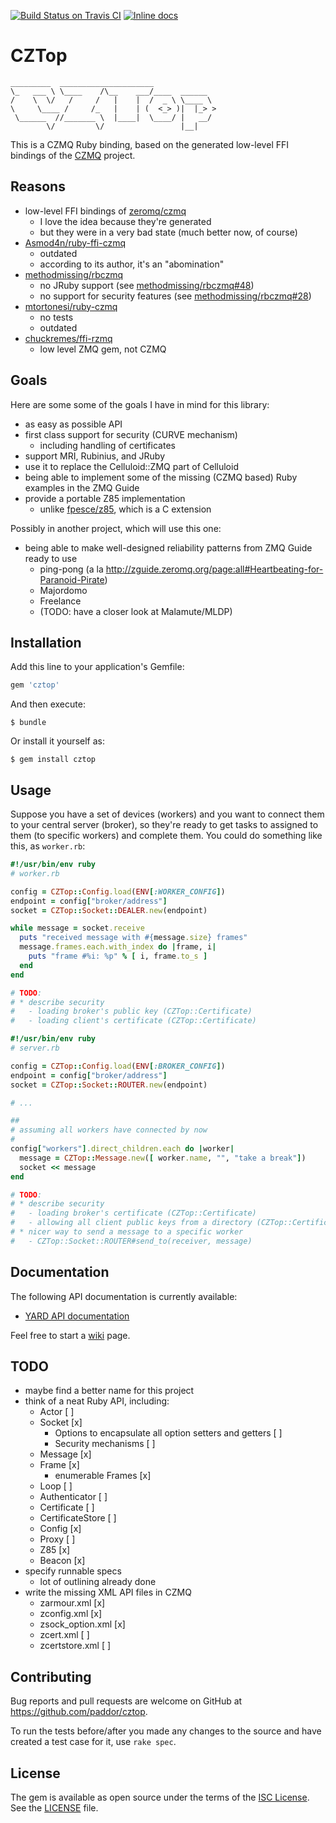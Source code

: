 [![Build Status on Travis CI](https://travis-ci.org/paddor/cztop.svg?branch=master)](https://travis-ci.org/paddor/cztop?branch=master)
[![Inline docs](http://inch-ci.org/github/paddor/cztop.svg?branch=master&style=shields)](http://inch-ci.org/github/paddor/cztop)

# CZTop

```
_________  _____________________
\_   ___ \ \____    /\__    ___/____  ______
/    \  \/   /     /   |    |  /  _ \ \____ \
\     \____ /     /_   |    | (  <_> )|  |_> >
 \______  //_______ \  |____|  \____/ |   __/
        \/         \/                 |__|
```

This is a CZMQ Ruby binding, based on the generated low-level FFI bindings of
the [CZMQ](https://github.com/zeromq/czmq) project.

## Reasons

* low-level FFI bindings of [zeromq/czmq](https://github.com/zeromq/czmq)
  * I love the idea because they're generated
  * but they were in a very bad state (much better now, of course)
* [Asmod4n/ruby-ffi-czmq](https://github.com/Asmod4n/ruby-ffi-czmq)
  * outdated
  * according to its author, it's an "abomination"
* [methodmissing/rbczmq](https://github.com/methodmissing/rbczmq)
  * no JRuby support (see [methodmissing/rbczmq#48](https://github.com/methodmissing/rbczmq/issues/48))
  * no support for security features (see [methodmissing/rbczmq#28](https://github.com/methodmissing/rbczmq/issues/28))
* [mtortonesi/ruby-czmq](https://github.com/mtortonesi/ruby-czmq)
  * no tests
  * outdated
* [chuckremes/ffi-rzmq](https://github.com/chuckremes/ffi-rzmq)
  * low level ZMQ gem, not CZMQ

## Goals

Here are some some of the goals I have in mind for this library:

* as easy as possible API
* first class support for security (CURVE mechanism)
  * including handling of certificates
* support MRI, Rubinius, and JRuby
* use it to replace the Celluloid::ZMQ part of Celluloid
* being able to implement some of the missing (CZMQ based) Ruby examples in the ZMQ Guide
* provide a portable Z85 implementation
  * unlike [fpesce/z85](https://github.com/fpesce/z85), which is a C extension

Possibly in another project, which will use this one:

* being able to make well-designed reliability patterns from ZMQ Guide ready to use
  - ping-pong (a la http://zguide.zeromq.org/page:all#Heartbeating-for-Paranoid-Pirate)
  - Majordomo
  - Freelance
  - (TODO: have a closer look at Malamute/MLDP)

## Installation

Add this line to your application's Gemfile:

```ruby
gem 'cztop'
```

And then execute:

    $ bundle

Or install it yourself as:

    $ gem install cztop

## Usage

Suppose you have a set of devices (workers) and you want to connect them to
your central server (broker), so they're ready to get tasks to assigned to them
(to specific workers) and complete them. You could do something like this, as
`worker.rb`:

```ruby
#!/usr/bin/env ruby
# worker.rb

config = CZTop::Config.load(ENV[:WORKER_CONFIG])
endpoint = config["broker/address"]
socket = CZTop::Socket::DEALER.new(endpoint)

while message = socket.receive
  puts "received message with #{message.size} frames"
  message.frames.each.with_index do |frame, i|
    puts "frame #%i: %p" % [ i, frame.to_s ]
  end
end

# TODO:
# * describe security
#   - loading broker's public key (CZTop::Certificate)
#   - loading client's certificate (CZTop::Certificate)
```

```ruby
#!/usr/bin/env ruby
# server.rb

config = CZTop::Config.load(ENV[:BROKER_CONFIG])
endpoint = config["broker/address"]
socket = CZTop::Socket::ROUTER.new(endpoint)

# ...

##
# assuming all workers have connected by now
#
config["workers"].direct_children.each do |worker|
  message = CZTop::Message.new([ worker.name, "", "take a break"])
  socket << message
end

# TODO:
# * describe security
#   - loading broker's certificate (CZTop::Certificate)
#   - allowing all client public keys from a directory (CZTop::CertificateStore)
# * nicer way to send a message to a specific worker
#   - CZTop::Socket::ROUTER#send_to(receiver, message)
```

## Documentation

The following API documentation is currently available:

* [YARD API documentation](http://www.rubydoc.info/github/paddor/cztop)

Feel free to start a [wiki](https://github.com/paddor/cztop/wiki) page.

## TODO

* maybe find a better name for this project
* think of a neat Ruby API, including:
  - Actor [ ]
  - Socket [x]
    - Options to encapsulate all option setters and getters [ ]
    - Security mechanisms [ ]
  - Message [x]
  - Frame [x]
    - enumerable Frames [x]
  - Loop [ ]
  - Authenticator [ ]
  - Certificate [ ]
  - CertificateStore [ ]
  - Config [x]
  - Proxy [ ]
  - Z85 [x]
  - Beacon [x]
* specify runnable specs
  - lot of outlining already done
* write the missing XML API files in CZMQ
  - zarmour.xml [x]
  - zconfig.xml [x]
  - zsock_option.xml [x]
  - zcert.xml [ ]
  - zcertstore.xml [ ]

## Contributing

Bug reports and pull requests are welcome on GitHub at https://github.com/paddor/cztop.

To run the tests before/after you made any changes to the source and have
created a test case for it, use `rake spec`.

## License

The gem is available as open source under the terms of the [ISC License](http://opensource.org/licenses/ISC).
See the [LICENSE](https://github.com/paddor/cztop/blob/master/LICENSE) file.
